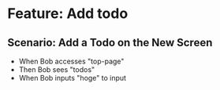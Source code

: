 # Feature: Add todo
## Scenario: Add a Todo on the New Screen

* When Bob accesses "top-page"
* Then Bob sees "todos"
* When Bob inputs "hoge" to input

